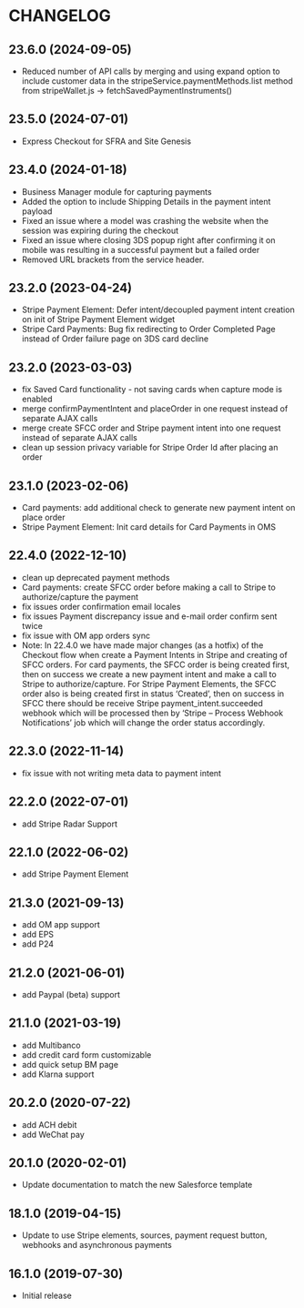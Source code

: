 # CHANGELOG

## 23.6.0 (2024-09-05)
* Reduced number of API calls by merging and using expand option to include customer data in the stripeService.paymentMethods.list method from stripeWallet.js -> fetchSavedPaymentInstruments()  

## 23.5.0 (2024-07-01)
* Express Checkout for SFRA and Site Genesis

## 23.4.0 (2024-01-18)
* Business Manager module for capturing payments 
* Added the option to include Shipping Details in the payment intent payload
* Fixed an issue where a model was crashing the website when the session was expiring during the checkout
* Fixed an issue where closing 3DS popup right after confirming it on mobile was resulting in a successful payment but a failed order
* Removed URL brackets from the service header.

## 23.2.0 (2023-04-24)
* Stripe Payment Element: Defer intent/decoupled payment intent creation on init of Stripe Payment Element widget
* Stripe Card Payments: Bug fix redirecting to Order Completed Page instead of Order failure page on 3DS card decline

## 23.2.0 (2023-03-03)
* fix Saved Card functionality - not saving cards when capture mode is enabled
* merge confirmPaymentIntent and placeOrder in one request instead of separate AJAX calls
* merge create SFCC order and Stripe payment intent into one request instead of separate AJAX calls
* clean up session privacy variable for Stripe Order Id after placing an order

## 23.1.0 (2023-02-06)
* Card payments: add additional check to generate new payment intent on place order
* Stripe Payment Element: Init card details for Card Payments in OMS


## 22.4.0 (2022-12-10)
* clean up deprecated payment methods
* Card payments: create SFCC order before making a call to Stripe to authorize/capture the payment
* fix issues order confirmation email locales
* fix issues Payment discrepancy issue and e-mail order confirm sent twice
* fix issue with OM app orders sync
* Note: In 22.4.0 we have made major changes (as a hotfix) of the Checkout flow when create a Payment Intents in Stripe and creating of SFCC orders. For card payments, the SFCC order is being created first, then on success we create a new payment intent and make a call to Stripe to authorize/capture. For Stripe Payment Elements, the SFCC order also is being created first in status ‘Created’, then on success in SFCC there should be receive Stripe payment_intent.succeeded webhook which will be processed then by ‘Stripe – Process Webhook Notifications’ job which will change the order status accordingly.

## 22.3.0 (2022-11-14)
* fix issue with not writing meta data to payment intent

## 22.2.0 (2022-07-01)
* add Stripe Radar Support

## 22.1.0 (2022-06-02)
* add Stripe Payment Element

## 21.3.0 (2021-09-13)
* add OM app support
* add EPS
* add P24

## 21.2.0 (2021-06-01)
* add Paypal (beta) support

## 21.1.0 (2021-03-19)
* add Multibanco
* add credit card form customizable
* add quick setup BM page
* add Klarna support

## 20.2.0 (2020-07-22)
* add ACH debit
* add WeChat pay

## 20.1.0 (2020-02-01)
* Update documentation to match the new Salesforce template

## 18.1.0 (2019-04-15)
* Update to use Stripe elements, sources, payment request button, webhooks and asynchronous payments

## 16.1.0 (2019-07-30)
* Initial release


